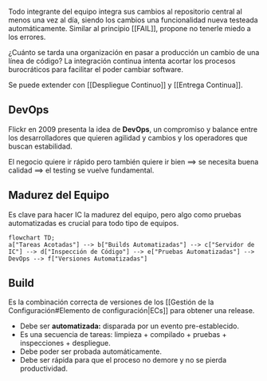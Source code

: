 Todo integrante del equipo integra sus cambios al repositorio central al menos una vez al día, siendo los cambios una funcionalidad nueva testeada automáticamente. Similar al principio [[FAIL]], propone no tenerle miedo a los errores.

¿Cuánto se tarda una organización en pasar a producción un cambio de una línea de código? La integración continua intenta acortar los procesos burocráticos para facilitar el poder cambiar software.

Se puede extender con [[Despliegue Continuo]] y [[Entrega Continua]].

## DevOps

Flickr en 2009 presenta la idea de **DevOps**, un compromiso y balance entre los desarrolladores que quieren agilidad y cambios y los operadores que buscan estabilidad.

El negocio quiere ir rápido pero también quiere ir bien ==> se necesita buena calidad ==> el testing se vuelve fundamental.

## Madurez del Equipo

Es clave para hacer IC la madurez del equipo, pero algo como pruebas automatizadas es crucial para todo tipo de equipos.

```mermaid
flowchart TD;
a["Tareas Acotadas"] --> b["Builds Automatizadas"] --> c["Servidor de IC"] --> d["Inspección de Código"] --> e["Pruebas Automatizadas"] --> DevOps --> f["Versiones Automatizadas"]
```

## Build

Es la combinación correcta de versiones de los [[Gestión de la Configuración#Elemento de configuración|ECs]] para obtener una release.

- Debe ser **automatizada:** disparada por un evento pre-establecido.
- Es una secuencia de tareas: limpieza + compilado + pruebas + inspecciones + despliegue.
- Debe poder ser probada automáticamente.
- Debe ser rápida para que el proceso no demore y no se pierda productividad.
